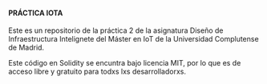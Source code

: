 #### PRÁCTICA IOTA
Este es un repositorio de la práctica 2 de la asignatura Diseño de Infraestructura Intelignete del Máster en IoT de la Universidad Complutense de Madrid.

Este código en Solidity se encuntra bajo licencia MIT, por lo que es de acceso libre y gratuito para todxs lxs desarrolladorxs.
